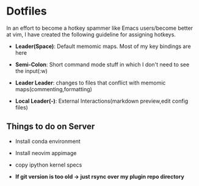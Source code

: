 # Dotfiles

In an effort to become a hotkey spammer like Emacs users/become better at vim, I have created the following guideline for assigning hotkeys.
* **Leader(Space)**: Default memomic maps. Most of my key bindings are here
* **Semi-Colon**: Short command mode stuff in which I don't need to see the input(:w)
* **Leader Leader**: changes to files that conflict with memomic maps(commenting,formatting)

* **Local Leader(-)**: External Interactions(markdown preview,edit config files)

## Things to do on Server
* Install conda environment
* Install neovim appimage
* copy ipython kernel specs

* **If git version is too old -> just rsync over my plugin repo directory**

